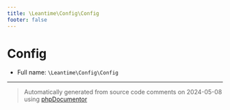 ```yaml
---
title: \Leantime\Config\Config
footer: false
---
```


# Config





* Full name: `\Leantime\Config\Config`





---
> Automatically generated from source code comments on 2024-05-08 using [phpDocumentor](http://www.phpdoc.org/)
